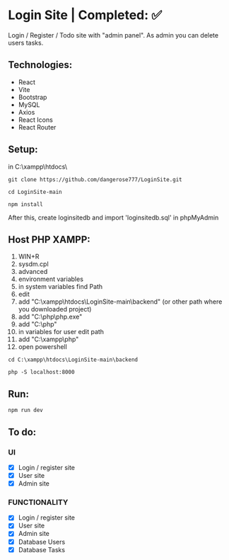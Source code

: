 # Login Site | Completed: ✅
Login / Register / Todo site with "admin panel". As admin you can delete users tasks.

## Technologies:
- React
- Vite
- Bootstrap
- MySQL
- Axios
- React Icons
- React Router

## Setup:
in C:\xampp\htdocs\
```
git clone https://github.com/dangerose777/LoginSite.git
```
```
cd LoginSite-main
```
```
npm install
```
After this, create loginsitedb and import 'loginsitedb.sql' in phpMyAdmin

## Host PHP XAMPP:
1) WIN+R
2) sysdm.cpl
3) advanced
4) environment variables
5) in system variables find Path
6) edit
7) add "C:\xampp\htdocs\LoginSite-main\backend" (or other path where you downloaded project)
8) add "C:\php\php.exe"
9) add "C:\php"
10) in variables for user edit path
11) add "C:\xampp\php"
12) open powershell
```
cd C:\xampp\htdocs\LoginSite-main\backend
```
```
php -S localhost:8000
```

## Run:
```
npm run dev
```

## To do:
### UI
- [x]  Login / register site
- [x]  User site
- [x]  Admin site
### FUNCTIONALITY
- [x]  Login / register site
- [x]  User site
- [x]  Admin site
- [x]  Database Users
- [x]  Database Tasks
